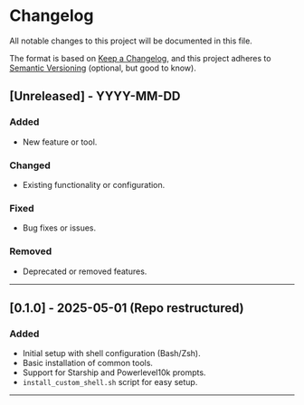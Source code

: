 # Changelog

All notable changes to this project will be documented in this file.

The format is based on [Keep a Changelog](https://keepachangelog.com/en/1.0.0/),
and this project adheres to [Semantic Versioning](https://semver.org/) (optional, but good to know).

## [Unreleased] - YYYY-MM-DD

### Added

- New feature or tool.

### Changed

- Existing functionality or configuration.

### Fixed

- Bug fixes or issues.

### Removed

- Deprecated or removed features.

---

## [0.1.0] - 2025-05-01 (Repo restructured)

### Added

- Initial setup with shell configuration (Bash/Zsh).
- Basic installation of common tools.
- Support for Starship and Powerlevel10k prompts.
- `install_custom_shell.sh` script for easy setup.

---
